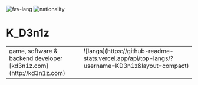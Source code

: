 ![fav-lang](https://img.shields.io/badge/favourite%20language-C%23-blueviolet)
![nationality](https://img.shields.io/badge/nationality-ukrainian-yellow)

# K_D3n1z
<table><tr><td valign="top" width="50%">
  game, software & backend developer<br>
  [kd3n1z.com](http://kd3n1z.com)
</td><td valign="top" width="50%">
  ![langs](https://github-readme-stats.vercel.app/api/top-langs/?username=KD3n1z&layout=compact)
</td></tr></table>
